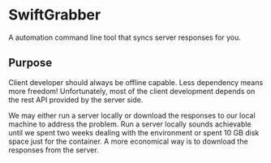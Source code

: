 # SwiftGrabber

A automation command line tool that syncs server responses for you.

## Purpose

Client developer should always be offline capable. Less dependency means more freedom! Unfortunately, most of the client development depends on the rest API provided by the server side. 

We may either run a server locally or download the responses to our local machine to address the problem. Run a server locally sounds achievable until we spent two weeks dealing with the environment or spent 10 GB disk space just for the container. A more economical way is to download the responses from the server. 

## 
